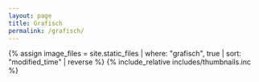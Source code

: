 ```yaml
---
layout: page
title: Grafisch
permalink: /grafisch/
---
```

{% assign image_files = site.static_files | where: "grafisch", true | sort: "modified_time" | reverse %}
{% include_relative includes/thumbnails.inc %}